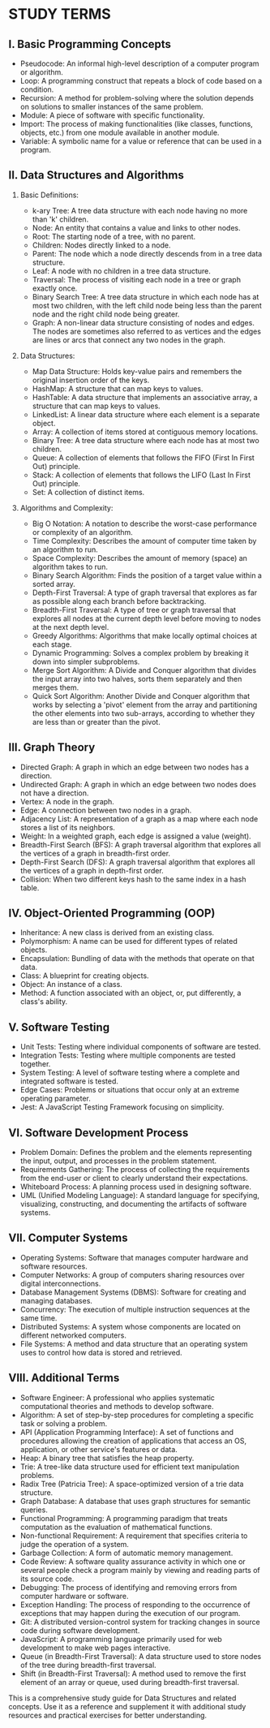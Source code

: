 # STUDY TERMS

## **I. Basic Programming Concepts**

- Pseudocode: An informal high-level description of a computer program or algorithm.
- Loop: A programming construct that repeats a block of code based on a condition.
- Recursion: A method for problem-solving where the solution depends on solutions to smaller instances of the same problem.
- Module: A piece of software with specific functionality.
- Import: The process of making functionalities (like classes, functions, objects, etc.) from one module available in another module.
- Variable: A symbolic name for a value or reference that can be used in a program.

## **II. Data Structures and Algorithms**

1. Basic Definitions:

   - k-ary Tree: A tree data structure with each node having no more than 'k' children.
   - Node: An entity that contains a value and links to other nodes.
   - Root: The starting node of a tree, with no parent.
   - Children: Nodes directly linked to a node.
   - Parent: The node which a node directly descends from in a tree data structure.
   - Leaf: A node with no children in a tree data structure.
   - Traversal: The process of visiting each node in a tree or graph exactly once.
   - Binary Search Tree: A tree data structure in which each node has at most two children, with the left child node being less than the parent node and the right child node being greater.
   - Graph: A non-linear data structure consisting of nodes and edges. The nodes are sometimes also referred to as vertices and the edges are lines or arcs that connect any two nodes in the graph.

2. Data Structures:

   - Map Data Structure: Holds key-value pairs and remembers the original insertion order of the keys.
   - HashMap: A structure that can map keys to values.
   - HashTable: A data structure that implements an associative array, a structure that can map keys to values.
   - LinkedList: A linear data structure where each element is a separate object.
   - Array: A collection of items stored at contiguous memory locations.
   - Binary Tree: A tree data structure where each node has at most two children.
   - Queue: A collection of elements that follows the FIFO (First In First Out) principle.
   - Stack: A collection of elements that follows the LIFO (Last In First Out) principle.
   - Set: A collection of distinct items.

3. Algorithms and Complexity:
   - Big O Notation: A notation to describe the worst-case performance or complexity of an algorithm.
   - Time Complexity: Describes the amount of computer time taken by an algorithm to run.
   - Space Complexity: Describes the amount of memory (space) an algorithm takes to run.
   - Binary Search Algorithm: Finds the position of a target value within a sorted array.
   - Depth-First Traversal: A type of graph traversal that explores as far as possible along each branch before backtracking.
   - Breadth-First Traversal: A type of tree or graph traversal that explores all nodes at the current depth level before moving to nodes at the next depth level.
   - Greedy Algorithms: Algorithms that make locally optimal choices at each stage.
   - Dynamic Programming: Solves a complex problem by breaking it down into simpler subproblems.
   - Merge Sort Algorithm: A Divide and Conquer algorithm that divides the input array into two halves, sorts them separately and then merges them.
   - Quick Sort Algorithm: Another Divide and Conquer algorithm that works by selecting a 'pivot' element from the array and partitioning the other elements into two sub-arrays, according to whether they are less than or greater than the pivot.

## **III. Graph Theory**

- Directed Graph: A graph in which an edge between two nodes has a direction.
- Undirected Graph: A graph in which an edge between two nodes does not have a direction.
- Vertex: A node in the graph.
- Edge: A connection between two nodes in a graph.
- Adjacency List: A representation of a graph as a map where each node stores a list of its neighbors.
- Weight: In a weighted graph, each edge is assigned a value (weight).
- Breadth-First Search (BFS): A graph traversal algorithm that explores all the vertices of a graph in breadth-first order.
- Depth-First Search (DFS): A graph traversal algorithm that explores all the vertices of a graph in depth-first order.
- Collision: When two different keys hash to the same index in a hash table.

## **IV. Object-Oriented Programming (OOP)**

- Inheritance: A new class is derived from an existing class.
- Polymorphism: A name can be used for different types of related objects.
- Encapsulation: Bundling of data with the methods that operate on that data.
- Class: A blueprint for creating objects.
- Object: An instance of a class.
- Method: A function associated with an object, or, put differently, a class's ability.

## **V. Software Testing**

- Unit Tests: Testing where individual components of software are tested.
- Integration Tests: Testing where multiple components are tested together.
- System Testing: A level of software testing where a complete and integrated software is tested.
- Edge Cases: Problems or situations that occur only at an extreme operating parameter.
- Jest: A JavaScript Testing Framework focusing on simplicity.

## **VI. Software Development Process**

- Problem Domain: Defines the problem and the elements representing the input, output, and processes in the problem statement.
- Requirements Gathering: The process of collecting the requirements from the end-user or client to clearly understand their expectations.
- Whiteboard Process: A planning process used in designing software.
- UML (Unified Modeling Language): A standard language for specifying, visualizing, constructing, and documenting the artifacts of software systems.

## **VII. Computer Systems**

- Operating Systems: Software that manages computer hardware and software resources.
- Computer Networks: A group of computers sharing resources over digital interconnections.
- Database Management Systems (DBMS): Software for creating and managing databases.
- Concurrency: The execution of multiple instruction sequences at the same time.
- Distributed Systems: A system whose components are located on different networked computers.
- File Systems: A method and data structure that an operating system uses to control how data is stored and retrieved.

## **VIII. Additional Terms**

- Software Engineer: A professional who applies systematic computational theories and methods to develop software.
- Algorithm: A set of step-by-step procedures for completing a specific task or solving a problem.
- API (Application Programming Interface): A set of functions and procedures allowing the creation of applications that access an OS, application, or other service's features or data.
- Heap: A binary tree that satisfies the heap property.
- Trie: A tree-like data structure used for efficient text manipulation problems.
- Radix Tree (Patricia Tree): A space-optimized version of a trie data structure.
- Graph Database: A database that uses graph structures for semantic queries.
- Functional Programming: A programming paradigm that treats computation as the evaluation of mathematical functions.
- Non-functional Requirement: A requirement that specifies criteria to judge the operation of a system.
- Garbage Collection: A form of automatic memory management.
- Code Review: A software quality assurance activity in which one or several people check a program mainly by viewing and reading parts of its source code.
- Debugging: The process of identifying and removing errors from computer hardware or software.
- Exception Handling: The process of responding to the occurrence of exceptions that may happen during the execution of our program.
- Git: A distributed version-control system for tracking changes in source code during software development.
- JavaScript: A programming language primarily used for web development to make web pages interactive.
- Queue (in Breadth-First Traversal): A data structure used to store nodes of the tree during breadth-first traversal.
- Shift (in Breadth-First Traversal): A method used to remove the first element of an array or queue, used during breadth-first traversal.

This is a comprehensive study guide for Data Structures and related concepts. Use it as a reference and supplement it with additional study resources and practical exercises for better understanding.
